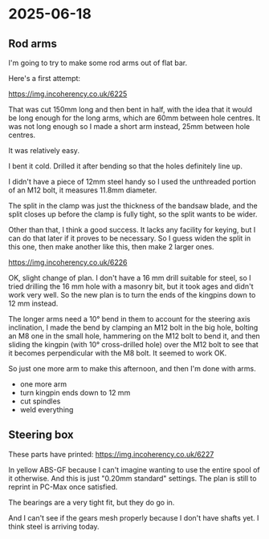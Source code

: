 # 2025-06-18

## Rod arms

I'm going to try to make some rod arms out of flat bar.

Here's a first attempt:

https://img.incoherency.co.uk/6225

That was cut 150mm long and then bent in half, with the idea that it would be long
enough for the long arms, which are 60mm between hole centres. It was not long enough
so I made a short arm instead, 25mm between hole centres.

It was relatively easy.

I bent it cold. Drilled it after bending so that the holes definitely line up.

I didn't have a piece of 12mm steel handy so I used the unthreaded portion of
an M12 bolt, it measures 11.8mm diameter.

The split in the clamp was just the thickness of the bandsaw blade, and the split closes
up before the clamp is fully tight, so the split wants to be wider.

Other than that, I think a good success. It lacks any facility for keying, but I can
do that later if it proves to be necessary. So I guess widen the split in this one,
then make another like this, then make 2 larger ones.

https://img.incoherency.co.uk/6226

OK, slight change of plan. I don't have a 16 mm drill suitable for steel, so I tried
drilling the 16 mm hole with a masonry bit, but it took ages and didn't work very well.
So the new plan is to turn the ends of the kingpins down to 12 mm instead.

The longer arms need a 10&deg; bend in them to account for the steering axis inclination, I
made the bend by clamping an M12 bolt in the big hole, bolting an M8 one in the small hole,
hammering on the M12 bolt to bend it, and then sliding the kingpin (with 10&deg; cross-drilled
hole) over the M12 bolt to see that it becomes perpendicular with the M8 bolt. It seemed
to work OK.

So just one more arm to make this afternoon, and then I'm done with arms.

 * one more arm
 * turn kingpin ends down to 12 mm
 * cut spindles
 * weld everything

## Steering box

These parts have printed: https://img.incoherency.co.uk/6227

In yellow ABS-GF because I can't imagine wanting to use the entire spool of it otherwise. And this is
just "0.20mm standard" settings. The plan is still to reprint in PC-Max once satisfied.

The bearings are a very tight fit, but they do go in.

And I can't see if the gears mesh properly because I don't have shafts yet. I think steel is arriving
today.
